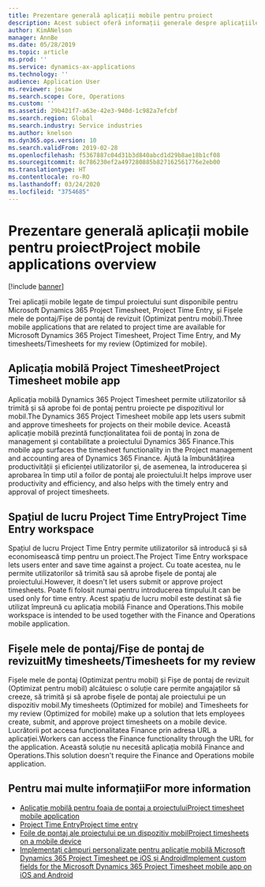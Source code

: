 ```yaml
---
title: Prezentare generală aplicații mobile pentru proiect
description: Acest subiect oferă informații generale despre aplicațiile legate de timpul proiectului pentru Microsoft Dynamics 365 Project Timesheet, Project Time Entry și Fișele mele de pontaj/Fișe de pontaj care sunt disponibile pe un dispozitiv mobil.
author: KimANelson
manager: AnnBe
ms.date: 05/28/2019
ms.topic: article
ms.prod: ''
ms.service: dynamics-ax-applications
ms.technology: ''
audience: Application User
ms.reviewer: josaw
ms.search.scope: Core, Operations
ms.custom: ''
ms.assetid: 29b421f7-a63e-42e3-940d-1c982a7efcbf
ms.search.region: Global
ms.search.industry: Service industries
ms.author: knelson
ms.dyn365.ops.version: 10
ms.search.validFrom: 2019-02-28
ms.openlocfilehash: f5367887c04d31b3d840abcd1d29b8ae18b1cf08
ms.sourcegitcommit: 8c786230ef2a497280885b827162561776e2eb00
ms.translationtype: HT
ms.contentlocale: ro-RO
ms.lasthandoff: 03/24/2020
ms.locfileid: "3754685"
---
```

# <a name="project-mobile-applications-overview"></a><span data-ttu-id="d5768-103">Prezentare generală aplicații mobile pentru proiect</span><span class="sxs-lookup"><span data-stu-id="d5768-103">Project mobile applications overview</span></span>

[!include [banner](../includes/banner.md)]

<span data-ttu-id="d5768-104">Trei aplicații mobile legate de timpul proiectului sunt disponibile pentru Microsoft Dynamics 365 Project Timesheet, Project Time Entry, și Fișele mele de pontaj/Fișe de pontaj de revizuit (Optimizat pentru mobil).</span><span class="sxs-lookup"><span data-stu-id="d5768-104">Three mobile applications that are related to project time are available for Microsoft Dynamics 365 Project Timesheet, Project Time Entry, and My timesheets/Timesheets for my review (Optimized for mobile).</span></span>

## <a name="project-timesheet-mobile-app"></a><span data-ttu-id="d5768-105">Aplicația mobilă Project Timesheet</span><span class="sxs-lookup"><span data-stu-id="d5768-105">Project Timesheet mobile app</span></span>

<span data-ttu-id="d5768-106">Aplicația mobilă Dynamics 365 Project Timesheet permite utilizatorilor să trimită și să aprobe foi de pontaj pentru proiecte pe dispozitivul lor mobil.</span><span class="sxs-lookup"><span data-stu-id="d5768-106">The Dynamics 365 Project Timesheet mobile app lets users submit and approve timesheets for projects on their mobile device.</span></span> <span data-ttu-id="d5768-107">Această aplicație mobilă prezintă funcționalitatea foii de pontaj în zona de management și contabilitate a proiectului Dynamics 365 Finance.</span><span class="sxs-lookup"><span data-stu-id="d5768-107">This mobile app surfaces the timesheet functionality in the Project management and accounting area of Dynamics 365 Finance.</span></span> <span data-ttu-id="d5768-108">Ajută la îmbunătățirea productivității și eficienței utilizatorilor și, de asemenea, la introducerea și aprobarea în timp util a foilor de pontaj ale proiectului.</span><span class="sxs-lookup"><span data-stu-id="d5768-108">It helps improve user productivity and efficiency, and also helps with the timely entry and approval of project timesheets.</span></span>

## <a name="project-time-entry-workspace"></a><span data-ttu-id="d5768-109">Spațiul de lucru Project Time Entry</span><span class="sxs-lookup"><span data-stu-id="d5768-109">Project Time Entry workspace</span></span>

<span data-ttu-id="d5768-110">Spațiul de lucru Project Time Entry permite utilizatorilor să introducă și să economisească timp pentru un proiect.</span><span class="sxs-lookup"><span data-stu-id="d5768-110">The Project Time Entry workspace lets users enter and save time against a project.</span></span> <span data-ttu-id="d5768-111">Cu toate acestea, nu le permite utilizatorilor să trimită sau să aprobe fișele de pontaj ale proiectului.</span><span class="sxs-lookup"><span data-stu-id="d5768-111">However, it doesn't let users submit or approve project timesheets.</span></span> <span data-ttu-id="d5768-112">Poate fi folosit numai pentru introducerea timpului.</span><span class="sxs-lookup"><span data-stu-id="d5768-112">It can be used only for time entry.</span></span> <span data-ttu-id="d5768-113">Acest spațiu de lucru mobil este destinat să fie utilizat împreună cu aplicația mobilă Finance and Operations.</span><span class="sxs-lookup"><span data-stu-id="d5768-113">This mobile workspace is intended to be used together with the Finance and Operations mobile application.</span></span>

## <a name="my-timesheetstimesheets-for-my-review"></a><span data-ttu-id="d5768-114">Fișele mele de pontaj/Fișe de pontaj de revizuit</span><span class="sxs-lookup"><span data-stu-id="d5768-114">My timesheets/Timesheets for my review</span></span>

<span data-ttu-id="d5768-115">Fișele mele de pontaj (Optimizat pentru mobil) și Fișe de pontaj de revizuit (Optimizat pentru mobil) alcătuiesc o soluție care permite angajaților să creeze, să trimită și să aprobe fișele de pontaj ale proiectului pe un dispozitiv mobil.</span><span class="sxs-lookup"><span data-stu-id="d5768-115">My timesheets (Optimized for mobile) and Timesheets for my review (Optimized for mobile) make up a solution that lets employees create, submit, and approve project timesheets on a mobile device.</span></span> <span data-ttu-id="d5768-116">Lucrătorii pot accesa funcționalitatea Finance prin adresa URL a aplicației.</span><span class="sxs-lookup"><span data-stu-id="d5768-116">Workers can access the Finance functionality through the URL for the application.</span></span> <span data-ttu-id="d5768-117">Această soluție nu necesită aplicația mobilă Finance and Operations.</span><span class="sxs-lookup"><span data-stu-id="d5768-117">This solution doesn't require the Finance and Operations mobile application.</span></span>

## <a name="for-more-information"></a><span data-ttu-id="d5768-118">Pentru mai multe informații</span><span class="sxs-lookup"><span data-stu-id="d5768-118">For more information</span></span>

- [<span data-ttu-id="d5768-119">Aplicație mobilă pentru foaia de pontaj a proiectului</span><span class="sxs-lookup"><span data-stu-id="d5768-119">Project timesheet mobile application</span></span>](project-timesheet.md)
- [<span data-ttu-id="d5768-120">Project Time Entry</span><span class="sxs-lookup"><span data-stu-id="d5768-120">Project time entry</span></span>]( project-time-entry-mobile-workspace.md)
- [<span data-ttu-id="d5768-121">Foile de pontaj ale proiectului pe un dispozitiv mobil</span><span class="sxs-lookup"><span data-stu-id="d5768-121">Project timesheets on a mobile device</span></span>](Mobile-timesheets.md)
- [<span data-ttu-id="d5768-122">Implementați câmpuri personalizate pentru aplicație mobilă Microsoft Dynamics 365 Project Timesheet pe iOS și Android</span><span class="sxs-lookup"><span data-stu-id="d5768-122">Implement custom fields for the Microsoft Dynamics 365 Project Timesheet mobile app on iOS and Android</span></span>](custom-fields-mobile.md)
